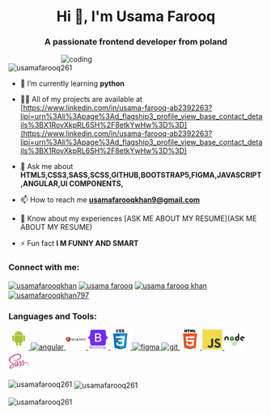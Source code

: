 <h1 align="center">Hi 👋, I'm Usama Farooq</h1>
<h3 align="center">A passionate frontend developer from poland</h3>

<img align="right" alt="coding" width="400" src="https://user-images.githubusercontent.com/55389276/140866485-8fb1c876-9a8f-4d6a-98dc-08c4981eaf70.gif">
<p align="left"> <img src="https://komarev.com/ghpvc/?username=usamafarooq261&label=Profile%20views&color=0e75b6&style=flat" alt="usamafarooq261" /> </p>

- 🌱 I’m currently learning **python**

- 👨‍💻 All of my projects are available at [https://www.linkedin.com/in/usama-farooq-ab2392263?lipi=urn%3Ali%3Apage%3Ad_flagship3_profile_view_base_contact_details%3BX1RovXkpRL6SH%2F8etkYwHw%3D%3D](https://www.linkedin.com/in/usama-farooq-ab2392263?lipi=urn%3Ali%3Apage%3Ad_flagship3_profile_view_base_contact_details%3BX1RovXkpRL6SH%2F8etkYwHw%3D%3D)

- 💬 Ask me about **HTML5,CSS3,SASS,SCSS,GITHUB,BOOTSTRAP5,FIGMA,JAVASCRIPT,ANGULAR,UI COMPONENTS,**

- 📫 How to reach me **usamafarooqkhan9@gmail.com**

- 📄 Know about my experiences [ASK ME ABOUT MY RESUME](ASK ME ABOUT MY RESUME)

- ⚡ Fun fact **I M FUNNY AND SMART**

<h3 align="left">Connect with me:</h3>
<p align="left">
<a href="https://twitter.com/usamafarooqkhan" target="blank"><img align="center" src="https://raw.githubusercontent.com/rahuldkjain/github-profile-readme-generator/master/src/images/icons/Social/twitter.svg" alt="usamafarooqkhan" height="30" width="40" /></a>
<a href="https://linkedin.com/in/usama farooq" target="blank"><img align="center" src="https://raw.githubusercontent.com/rahuldkjain/github-profile-readme-generator/master/src/images/icons/Social/linked-in-alt.svg" alt="usama farooq" height="30" width="40" /></a>
<a href="https://fb.com/usama farooq khan" target="blank"><img align="center" src="https://raw.githubusercontent.com/rahuldkjain/github-profile-readme-generator/master/src/images/icons/Social/facebook.svg" alt="usama farooq khan" height="30" width="40" /></a>
<a href="https://instagram.com/usamafarooqkhan797" target="blank"><img align="center" src="https://raw.githubusercontent.com/rahuldkjain/github-profile-readme-generator/master/src/images/icons/Social/instagram.svg" alt="usamafarooqkhan797" height="30" width="40" /></a>
</p>

<h3 align="left">Languages and Tools:</h3>
<p align="left"> <a href="https://developer.android.com" target="_blank" rel="noreferrer"> <img src="https://raw.githubusercontent.com/devicons/devicon/master/icons/android/android-original-wordmark.svg" alt="android" width="40" height="40"/> </a> <a href="https://angular.io" target="_blank" rel="noreferrer"> <img src="https://angular.io/assets/images/logos/angular/angular.svg" alt="angular" width="40" height="40"/> </a> <a href="https://angular.io" target="_blank" rel="noreferrer"> <img src="https://raw.githubusercontent.com/devicons/devicon/master/icons/angularjs/angularjs-original-wordmark.svg" alt="angularjs" width="40" height="40"/> </a> <a href="https://getbootstrap.com" target="_blank" rel="noreferrer"> <img src="https://raw.githubusercontent.com/devicons/devicon/master/icons/bootstrap/bootstrap-plain-wordmark.svg" alt="bootstrap" width="40" height="40"/> </a> <a href="https://www.w3schools.com/css/" target="_blank" rel="noreferrer"> <img src="https://raw.githubusercontent.com/devicons/devicon/master/icons/css3/css3-original-wordmark.svg" alt="css3" width="40" height="40"/> </a> <a href="https://www.figma.com/" target="_blank" rel="noreferrer"> <img src="https://www.vectorlogo.zone/logos/figma/figma-icon.svg" alt="figma" width="40" height="40"/> </a> <a href="https://git-scm.com/" target="_blank" rel="noreferrer"> <img src="https://www.vectorlogo.zone/logos/git-scm/git-scm-icon.svg" alt="git" width="40" height="40"/> </a> <a href="https://www.w3.org/html/" target="_blank" rel="noreferrer"> <img src="https://raw.githubusercontent.com/devicons/devicon/master/icons/html5/html5-original-wordmark.svg" alt="html5" width="40" height="40"/> </a> <a href="https://developer.mozilla.org/en-US/docs/Web/JavaScript" target="_blank" rel="noreferrer"> <img src="https://raw.githubusercontent.com/devicons/devicon/master/icons/javascript/javascript-original.svg" alt="javascript" width="40" height="40"/> </a> <a href="https://nodejs.org" target="_blank" rel="noreferrer"> <img src="https://raw.githubusercontent.com/devicons/devicon/master/icons/nodejs/nodejs-original-wordmark.svg" alt="nodejs" width="40" height="40"/> </a> <a href="https://sass-lang.com" target="_blank" rel="noreferrer"> <img src="https://raw.githubusercontent.com/devicons/devicon/master/icons/sass/sass-original.svg" alt="sass" width="40" height="40"/> </a> </p>

<p><img align="left" src="https://github-readme-stats.vercel.app/api/top-langs?username=usamafarooq261&show_icons=true&locale=en&layout=compact" alt="usamafarooq261" /></p>

<p>&nbsp;<img align="center" src="https://github-readme-stats.vercel.app/api?username=usamafarooq261&show_icons=true&locale=en" alt="usamafarooq261" /></p>

<p><img align="center" src="https://github-readme-streak-stats.herokuapp.com/?user=usamafarooq261&" alt="usamafarooq261" /></p>

